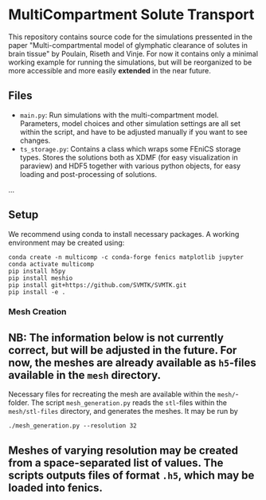 # MultiCompartment Solute Transport
This repository contains source code for the simulations pressented in the paper "Multi-compartmental model of glymphatic clearance of solutes in brain tissue" by Poulain, Riseth and Vinje. For now it contains only a minimal working example for running the simulations, but will be reorganized to be more accessible and more easily **extended** in the near future. 

## Files
* `main.py`: Run simulations with the multi-compartment model. Parameters, model choices and other simulation settings are all set within the script, and have to be adjusted manually if you want to see changes.
* `ts_storage.py`: Contains a class which wraps some FEniCS storage types. Stores the solutions both as XDMF (for easy visualization in paraview) and HDF5 together with various python objects, for easy loading and post-processing of solutions.

...



## Setup
We recommend using conda to install necessary packages. A working environment may be created using:
```
conda create -n multicomp -c conda-forge fenics matplotlib jupyter
conda activate multicomp
pip install h5py
pip install meshio
pip install git+https://github.com/SVMTK/SVMTK.git
pip install -e . 
```

### Mesh Creation
NB: The information below is not currently correct, but will be adjusted in the future. For now, the meshes are already available as `h5`-files available in the `mesh` directory.
---
Necessary files for recreating the mesh are available within the `mesh/`-folder. The script `mesh_generation.py` reads the `stl`-files within the `mesh/stl-files` directory, and generates the meshes. It may be run by
```
./mesh_generation.py --resolution 32
```
Meshes of varying resolution may be created from a space-separated list of values. The scripts outputs files of format `.h5`, which may be loaded into fenics.
---
